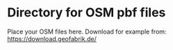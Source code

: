 # Directory for OSM pbf files

Place your OSM files here. 
Download for example from: https://download.geofabrik.de/


